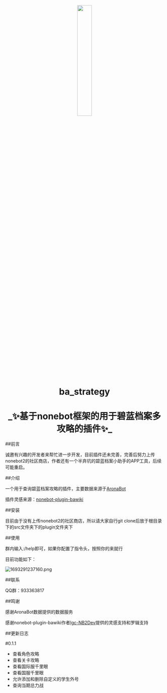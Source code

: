 <center><img style="width: 30%; height: 30%;" src="https://img1.imgtp.com/2023/08/29/VZhwSkx7.png"></center>
<center><h1>ba_strategy</h1></center>

<center><h1>_✨基于nonebot框架的用于碧蓝档案多攻略的插件✨_</h1></center>



##前言

诚邀有兴趣的开发者来帮忙进一步开发，目前插件还未完善，完善后努力上传nonebot2的社区商店，作者还有一个半弃坑的碧蓝档案小助手的APP工具，后续可能重启。

##介绍

一个用于查询碧蓝档案攻略的插件，主要数据来源于[AronaBot](https://tutorial.arona.diyigemt.com/home)

插件灵感来源：[nonebot-plugin-bawiki](https://github.com/lgc-NB2Dev/nonebot-plugin-bawiki/tree/master)

##安装

目前由于没有上传nonebot2的社区商店，所以请大家自行git clone后放于根目录下的src文件夹下的plugin文件夹下

##使用

群内输入:/help即可，如果你配置了指令头，按照你的来就行

目前功能如下：

![1693291237160.png](https://img1.imgtp.com/2023/08/29/qlAvTQad.png)

##联系

QQ群：933363817

##鸣谢

感谢AronaBot数据提供的数据服务

感谢nonebot-plugin-bawiki作者[lgc-NB2Dev](https://github.com/lgc-NB2Dev)提供的灵感支持和罗辑支持

##更新日志

#0.1.1

- 查看角色攻略
- 查看关卡攻略
- 查看国际服千里眼
- 查看国服千里眼
- 允许添加和删除自定义的学生外号
- 查询当期总力战
